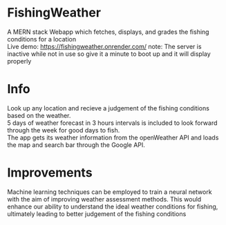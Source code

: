 # FishingWeather
A MERN stack Webapp which fetches, displays, and grades the fishing conditions for a location\
Live demo: https://fishingweather.onrender.com/
note: The server is inactive while not in use so give it a minute to boot up and it will display properly

# Info
Look up any location and recieve a judgement of the fishing conditions based on the weather.\
5 days of weather forecast in 3 hours intervals is included to look forward through the week for good days to fish.\
The app gets its weather information from the openWeather API and loads the map and search bar through the Google API.

# Improvements
Machine learning techniques can be employed to train a neural network with the aim of improving weather assessment methods. This would enhance our ability to understand the ideal weather conditions for fishing, ultimately leading to better judgement of the fishing conditions
